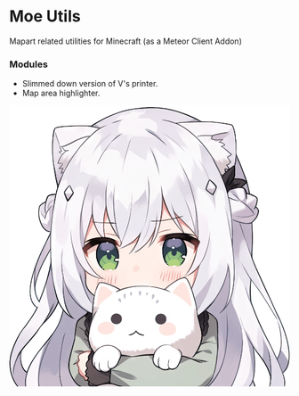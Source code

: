# Moe Utils
Mapart related utilities for Minecraft (as a Meteor Client Addon)

### Modules
+ Slimmed down version of V's printer.
+ Map area highlighter. 

![moe](src/main/resources/assets/moe-utils/icon.png)
